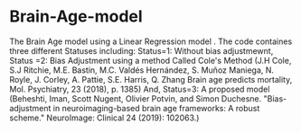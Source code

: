 # Brain-Age-model
The Brain Age model using a Linear Regression model .
The code containes three different Statuses including:
Status=1: Without bias adjustmewnt, 
Status =2: Bias Adjustment using a method Called Cole's Method (J.H Cole, S.J Ritchie, M.E. Bastin, M.C. Valdés Hernández, S. Muñoz Maniega, N. Royle, J. Corley, A. Pattie, S.E. Harris, Q. Zhang
Brain age predicts mortality, Mol. Psychiatry, 23 (2018), p. 1385) 
And, Status=3: A proposed model (Beheshti, Iman, Scott Nugent, Olivier Potvin, and Simon Duchesne. "Bias-adjustment in neuroimaging-based brain age frameworks: A robust scheme." NeuroImage: Clinical 24 (2019): 102063.)
